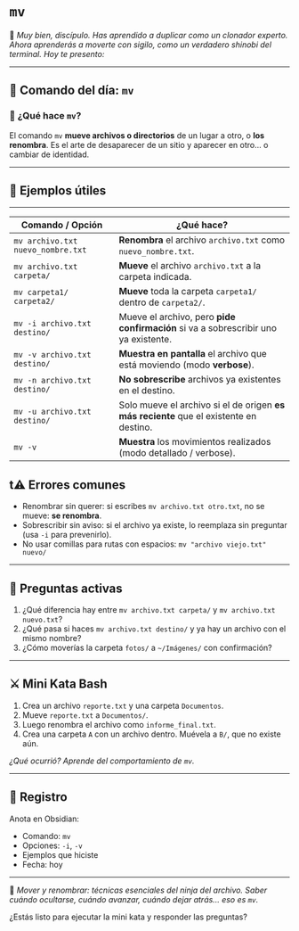 # `mv`

🥷 _Muy bien, discípulo. Has aprendido a duplicar como un clonador experto. Ahora aprenderás a moverte con sigilo, como un verdadero shinobi del terminal. Hoy te presento:_

---

## 🥋 **Comando del día: `mv`**

### 📖 **¿Qué hace `mv`?**

El comando `mv` **mueve archivos o directorios** de un lugar a otro, o **los renombra**.
Es el arte de desaparecer de un sitio y aparecer en otro... o cambiar de identidad.

---

## 🧰 **Ejemplos útiles**

---

| **Comando / Opción**              | **¿Qué hace?**                                                                         |
| --------------------------------- | -------------------------------------------------------------------------------------- |
| `mv archivo.txt nuevo_nombre.txt` | **Renombra** el archivo `archivo.txt` como `nuevo_nombre.txt`.                         |
| `mv archivo.txt carpeta/`         | **Mueve** el archivo `archivo.txt` a la carpeta indicada.                              |
| `mv carpeta1/ carpeta2/`          | **Mueve** toda la carpeta `carpeta1/` dentro de `carpeta2/`.                           |
| `mv -i archivo.txt destino/`      | Mueve el archivo, pero **pide confirmación** si va a sobrescribir uno ya existente.    |
| `mv -v archivo.txt destino/`      | **Muestra en pantalla** el archivo que está moviendo (modo **verbose**).               |
| `mv -n archivo.txt destino/`      | **No sobrescribe** archivos ya existentes en el destino.                               |
| `mv -u archivo.txt destino/`      | Solo mueve el archivo si el de origen **es más reciente** que el existente en destino. |
| `mv -v`                           | **Muestra** los movimientos realizados (modo detallado / verbose).                     |

## t⚠️ **Errores comunes**

- Renombrar sin querer: si escribes `mv archivo.txt otro.txt`, no se mueve: **se renombra**.
- Sobrescribir sin aviso: si el archivo ya existe, lo reemplaza sin preguntar (usa `-i` para prevenirlo).
- No usar comillas para rutas con espacios: `mv "archivo viejo.txt" nuevo/`

---

## 🧠 **Preguntas activas**

1. ¿Qué diferencia hay entre `mv archivo.txt carpeta/` y `mv archivo.txt nuevo.txt`?
2. ¿Qué pasa si haces `mv archivo.txt destino/` y ya hay un archivo con el mismo nombre?
3. ¿Cómo moverías la carpeta `fotos/` a `~/Imágenes/` con confirmación?

---

## ⚔️ **Mini Kata Bash**

1. Crea un archivo `reporte.txt` y una carpeta `Documentos`.
2. Mueve `reporte.txt` a `Documentos/`.
3. Luego renombra el archivo como `informe_final.txt`.
4. Crea una carpeta `A` con un archivo dentro. Muévela a `B/`, que no existe aún.

_¿Qué ocurrió? Aprende del comportamiento de `mv`._

---

## 📜 **Registro**

Anota en Obsidian:

- Comando: `mv`
- Opciones: `-i`, `-v`
- Ejemplos que hiciste
- Fecha: hoy

---

🥷 _Mover y renombrar: técnicas esenciales del ninja del archivo. Saber cuándo ocultarse, cuándo avanzar, cuándo dejar atrás... eso es `mv`._

¿Estás listo para ejecutar la mini kata y responder las preguntas?
